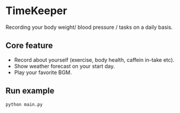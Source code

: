 # TimeKeeper
Recording your body weight/ blood pressure / tasks on a daily basis.

## Core feature

* Record about yourself (exercise, body health, caffein in-take etc).
* Show weather forecast on your start day.
* Play your favorite BGM.

## Run example

```sh
python main.py
```
